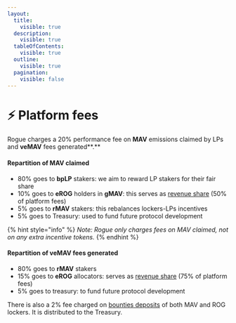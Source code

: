 ```yaml
---
layout:
  title:
    visible: true
  description:
    visible: true
  tableOfContents:
    visible: true
  outline:
    visible: true
  pagination:
    visible: false
---
```


# ⚡ Platform fees

Rogue charges a 20% performance fee on **MAV** emissions claimed by LPs and **veMAV** fees generated**.**

#### Repartition of MAV claimed

* 80% goes to **bpLP** stakers: we aim to reward LP stakers for their fair share
* 10% goes to **eROG** holders in **gMAV**: this serves as [revenue share](../tokenomics/incentives/revenue-sharing.md#revenue-share) (50% of platform fees)
* 5% goes to **rMAV** stakers: this rebalances lockers-LPs incentives
* 5% goes to Treasury: used to fund future protocol development

{% hint style="info" %}
_Note: Rogue only charges fees on MAV claimed, not on any extra incentive tokens._
{% endhint %}

#### Repartition of **veMAV** fees generated

* 80% goes to **rMAV** stakers
* 15% goes to **eROG** allocators: serves as [revenue share](../tokenomics/incentives/revenue-sharing.md#revenue-share) (75% of platform fees)
* 5% goes to treasury: to fund future protocol development

There is also a 2% fee charged on [bounties deposits](vote-market.md#introducing-bounty) of both MAV and ROG lockers. It is distributed to the Treasury.
